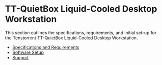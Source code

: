 # TT-QuietBox Liquid-Cooled Desktop Workstation

This section outlines the specifications, requirements, and initial set-up for the Tenstorrent TT-QuietBox Liquid-Cooled Desktop Workstation.

- [Specifications and Requirements](./specifications.md)
- [Software Setup](../../../syseng/softwaresetup.html)
- [Support](./support.md)

